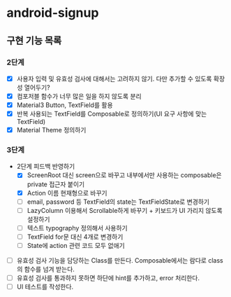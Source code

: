 # android-signup

## 구현 기능 목록

### 2단계
- [x] 사용자 입력 및 유효성 검사에 대해서는 고려하지 않기. 다만 추가할 수 있도록 확장성 열어두기?
- [x] 컴포저블 함수가 너무 많은 일을 하지 않도록 분리
- [x] Material3 Button, TextField를 활용
- [x] 반복 사용되는 TextField를 Composable로 정의하기(UI 요구 사항에 맞는 TextField)
- [x] Material Theme 정의하기

### 3단계
- 2단계 피드백 반영하기
  - [x] ScreenRoot 대신 screen으로 바꾸고 내부에서만 사용하는 composable은 private 접근자 붙이기
  - [x] Action 이름 현재형으로 바꾸기
  - [ ] email, password 등 TextField의 state는 TextFieldState로 변경하기
  - [ ] LazyColumn 이용해서 Scrollable하게 바꾸기 + 키보드가 UI 가리지 않도록 설정하기
  - [ ] 텍스트 typography 정의해서 사용하기
  - [ ] TextField for문 대신 4개로 변경하기
  - [ ] State에 action 관련 코드 모두 없애기
- [ ] 유효성 검사 기능을 담당하는 Class를 만든다. Composable에서는 람다로 class의 함수를 넘겨 받는다.
- [ ] 유효성 검사를 통과하지 못하면 하단에 hint를 추가하고, error 처리한다.
- [ ] UI 테스트를 작성한다.
